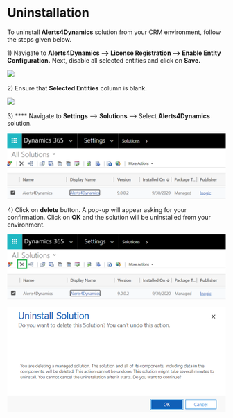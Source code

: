 # Uninstallation

To uninstall **Alerts4Dynamics** solution from your CRM environment, follow the steps given below.&#x20;

1\) Navigate to **Alerts4Dynamics --> License Registration --> Enable Entity Configuration.** Next, disable all selected entities and click on **Save.**

![](<../.gitbook/assets/Uninstall\_1 (5).png>)

2\) Ensure that **Selected Entities** column is blank.

![](../.gitbook/assets/Uninstall\_2.png)

3\) **** Navigate to **Settings** --> **Solutions** --> Select **Alerts4Dynamics** solution.

![](<../.gitbook/assets/aa (3).png>)

4\) Click on **delete** button. A pop-up will appear asking for your confirmation. Click on **OK** and the solution will be uninstalled from your environment.

![](<../.gitbook/assets/bb (1).png>)

![](../.gitbook/assets/h.png)
